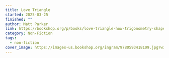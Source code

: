 ```yaml
---
title: Love Triangle
started: 2025-03-25
finished: ""
author: Matt Parker
link: https://bookshop.org/p/books/love-triangle-how-trigonometry-shapes-the-world-matt-parker/20435725?ean=9780593418109&next=t
category: Non-Fiction
tags:
  - non-fiction
cover_image: https://images-us.bookshop.org/ingram/9780593418109.jpg?width=640&v=v2
---
```

